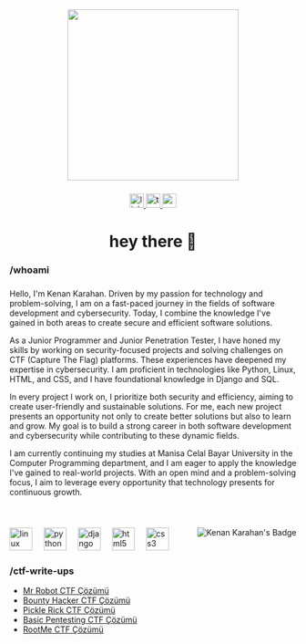 <div align="center">
  <img height="300" src="https://img.buzzfeed.com/buzzfeed-static/static/2019-05/2/13/asset/buzzfeed-prod-web-02/anigif_sub-buzz-19944-1556818526-1.gif"  />
</div>

###
  
  <div align="center">
    <a href="https://www.linkedin.com/in/kenankarahan" target="_blank">
      <img src="https://img.shields.io/static/v1?message=LinkedIn&logo=linkedin&label=&color=0077B5&logoColor=white&labelColor=&style=for-the-badge" height="25" alt="linkedin logo"  />
    </a>
    <a href="https://tryhackme.com/r/p/kenankarahan" target="_blank">
      <img src="https://img.shields.io/static/v1?message=TryHackMe&logo=tryhackme&label=&color=88cc14&logoColor=white&labelColor=&style=for-the-badge" height="25" alt="tryhackme logo"  />
    </a>
    <a href="https://www.medium.com/@kenankarahan" target="_blank">
      <img src="https://img.shields.io/static/v1?message=Medium&logo=medium&label=&color=12100E&logoColor=white&labelColor=&style=for-the-badge" height="25" alt="medium logo"  />
    </a>
  </div>
  
###

###

<h1 align="center">hey there 👋</h1>

###

<h3 align="left">/whoami</h3>

###
<div align="left">
  <p>Hello, I'm Kenan Karahan. Driven by my passion for technology and problem-solving, I am on a fast-paced journey in the fields of software development and cybersecurity. Today, I combine the knowledge I've gained in both areas to create secure and efficient software solutions.</p>
  
  <p>As a Junior Programmer and Junior Penetration Tester, I have honed my skills by working on security-focused projects and solving challenges on CTF (Capture The Flag) platforms. These experiences have deepened my expertise in cybersecurity. I am proficient in technologies like Python, Linux, HTML, and CSS, and I have foundational knowledge in Django and SQL.</p>
  
  <p>In every project I work on, I prioritize both security and efficiency, aiming to create user-friendly and sustainable solutions. For me, each new project presents an opportunity not only to create better solutions but also to learn and grow. My goal is to build a strong career in both software development and cybersecurity while contributing to these dynamic fields.</p>
  
  <p>I am currently continuing my studies at Manisa Celal Bayar University in the Computer Programming department, and I am eager to apply the knowledge I've gained to real-world projects. With an open mind and a problem-solving focus, I aim to leverage every opportunity that technology presents for continuous growth.</p>
</div>
<br>

###

<img align="right" src="[https://tryhackme.com/api/v2/badges/public-profile?userPublicId=3746141](https://tryhackme-badges.s3.amazonaws.com/kenankarahan.png)" alt="Kenan Karahan's Badge" />

###

<div align="left">
  <img src="https://cdn.jsdelivr.net/gh/devicons/devicon/icons/linux/linux-original.svg" height="40" alt="linux logo"  />
  <img width="12" />
  <img src="https://cdn.jsdelivr.net/gh/devicons/devicon/icons/python/python-original.svg" height="40" alt="python logo"  />
  <img width="12" />
  <img src="https://cdn.jsdelivr.net/gh/devicons/devicon/icons/django/django-plain.svg" height="40" alt="django logo"  />
  <img width="12" />
  <img src="https://cdn.jsdelivr.net/gh/devicons/devicon/icons/html5/html5-original.svg" height="40" alt="html5 logo"  />
  <img width="12" />
  <img src="https://cdn.jsdelivr.net/gh/devicons/devicon/icons/css3/css3-original.svg" height="40" alt="css3 logo"  />
</div>

###
<h3 align="left">/ctf-write-ups</h3>

<!-- BLOG-POST-LIST:START -->
- [Mr Robot CTF Çözümü](https://medium.com/@kenankarahan/mr-robot-ctf-%C3%A7%C3%B6z%C3%BCm%C3%BC-33a0b5854810?source=rss-2a8b1b0a8271------2)
- [Bounty Hacker CTF Çözümü](https://medium.com/@kenankarahan/bounty-hacker-ctf-%C3%A7%C3%B6z%C3%BCm%C3%BC-ece1a2add884?source=rss-2a8b1b0a8271------2)
- [Pickle Rick CTF Çözümü](https://medium.com/@kenankarahan/pickle-rick-ctf-%C3%A7%C3%B6z%C3%BCm%C3%BC-71c4cb7c4a0b?source=rss-2a8b1b0a8271------2)
- [Basic Pentesting CTF Çözümü](https://medium.com/@kenankarahan/basic-pentesting-ctf-%C3%A7%C3%B6z%C3%BCm%C3%BC-11a975850b0b?source=rss-2a8b1b0a8271------2)
- [RootMe CTF Çözümü](https://medium.com/@kenankarahan/rootme-ctf-%C3%A7%C3%B6z%C3%BCm%C3%BC-70050a87b36b?source=rss-2a8b1b0a8271------2)
<!-- BLOG-POST-LIST:END -->

###

